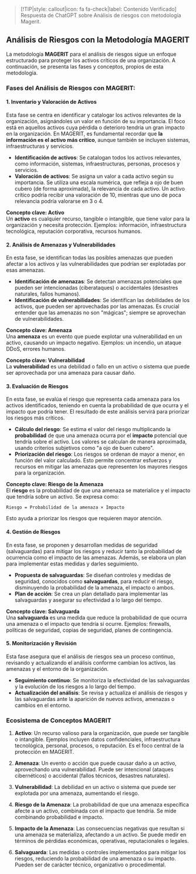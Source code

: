 > [!TIP|style: callout|icon: fa fa-check|label: Contenido Verificado]
> Respuesta de ChatGPT sobre Análisis de riesgos con metodología Magerit.

## Análisis de Riesgos con la Metodología MAGERIT <!-- {docsify-ignore} -->

La metodología **MAGERIT** para el análisis de riesgos sigue un enfoque estructurado para proteger los activos críticos de una organización. A continuación, se presenta las fases y conceptos, propios de esta metodología.


### Fases del Análisis de Riesgos con MAGERIT: <!-- {docsify-ignore} -->

#### 1. **Inventario y Valoración de Activos**
   Esta fase se centra en identificar y catalogar los activos relevantes de la organización, asignándoles un valor en función de su importancia. El foco está en aquellos activos cuya pérdida o deterioro tendría un gran impacto en la organización. En MAGERIT, es fundamental recordar que **la información es el activo más crítico**, aunque también se incluyen sistemas, infraestructuras y servicios.

   - **Identificación de activos**: Se catalogan todos los activos relevantes, como información, sistemas, infraestructuras, personas, procesos y servicios.
   - **Valoración de activos**: Se asigna un valor a cada activo según su importancia. Se utiliza una escala numérica, que refleja a ojo de buen cubero (de forma aproximada), la relevancia de cada activo. Un activo crítico podría recibir una valoración de 10, mientras que uno de poca relevancia podría valorarse en 3 o 4.

   **Concepto clave: Activo**  
   Un **activo** es cualquier recurso, tangible o intangible, que tiene valor para la organización y necesita protección. Ejemplos: información, infraestructura tecnológica, reputación corporativa, recursos humanos.

#### 2. **Análisis de Amenazas y Vulnerabilidades**
   En esta fase, se identifican todas las posibles amenazas que pueden afectar a los activos y las vulnerabilidades que podrían ser explotadas por esas amenazas. 

   - **Identificación de amenazas**: Se detectan amenazas potenciales que pueden ser intencionadas (ciberataques) o accidentales (desastres naturales, fallos humanos).
   - **Identificación de vulnerabilidades**: Se identifican las debilidades de los activos, que pueden ser aprovechadas por las amenazas. Es crucial entender que las amenazas no son "mágicas"; siempre se aprovechan de vulnerabilidades.

   **Concepto clave: Amenaza**  
   Una **amenaza** es un evento que puede explotar una vulnerabilidad en un activo, causando un impacto negativo. Ejemplos: un incendio, un ataque DDoS, errores humanos.

   **Concepto clave: Vulnerabilidad**  
   La **vulnerabilidad** es una debilidad o fallo en un activo o sistema que puede ser aprovechada por una amenaza para causar daño.

#### 3. **Evaluación de Riesgos**
   En esta fase, se evalúa el riesgo que representa cada amenaza para los activos identificados, teniendo en cuenta la probabilidad de que ocurra y el impacto que podría tener. El resultado de este análisis servirá para priorizar los riesgos más críticos.

   - **Cálculo del riesgo**: Se estima el valor del riesgo multiplicando la **probabilidad** de que una amenaza ocurra por el **impacto** potencial que tendría sobre el activo. Los valores se calculan de manera aproximada, usando criterios subjetivos como "a ojo de buen cubero".
   - **Priorización del riesgo**: Los riesgos se ordenan de mayor a menor, en función del valor calculado. Esto permite concentrar esfuerzos y recursos en mitigar las amenazas que representen los mayores riesgos para la organización.

   **Concepto clave: Riesgo de la Amenaza**  
   El **riesgo** es la probabilidad de que una amenaza se materialice y el impacto que tendría sobre un activo. Se expresa como:
   
   ```
   Riesgo = Probabilidad de la amenaza × Impacto
   ```
   
   Esto ayuda a priorizar los riesgos que requieren mayor atención.

#### 4. **Gestión de Riesgos**
   En esta fase, se proponen y desarrollan medidas de seguridad (salvaguardas) para mitigar los riesgos y reducir tanto la probabilidad de ocurrencia como el impacto de las amenazas. Además, se elabora un plan para implementar estas medidas y darles seguimiento.

   - **Propuesta de salvaguardas**: Se diseñan controles y medidas de seguridad, conocidos como **salvaguardas**, para reducir el riesgo, disminuyendo la probabilidad de la amenaza, el impacto o ambos.
   - **Plan de acción**: Se crea un plan detallado para implementar las salvaguardas y asegurar su efectividad a lo largo del tiempo.

   **Concepto clave: Salvaguarda**  
   Una **salvaguarda** es una medida que reduce la probabilidad de que ocurra una amenaza o el impacto que tendría si ocurre. Ejemplos: firewalls, políticas de seguridad, copias de seguridad, planes de contingencia.

#### 5. **Monitorización y Revisión**
   Esta fase asegura que el análisis de riesgos sea un proceso continuo, revisando y actualizando el análisis conforme cambian los activos, las amenazas y el entorno de la organización.

   - **Seguimiento continuo**: Se monitoriza la efectividad de las salvaguardas y la evolución de los riesgos a lo largo del tiempo.
   - **Actualización del análisis**: Se revisa y actualiza el análisis de riesgos y las salvaguardas ante la aparición de nuevos activos, amenazas o cambios en el entorno.

### Ecosistema de Conceptos MAGERIT <!-- {docsify-ignore} -->

1. **Activo**: Un recurso valioso para la organización, que puede ser tangible o intangible. Ejemplos incluyen datos confidenciales, infraestructura tecnológica, personal, procesos, o reputación. Es el foco central de la protección en MAGERIT.

2. **Amenaza**: Un evento o acción que puede causar daño a un activo, aprovechando una vulnerabilidad. Puede ser intencional (ataques cibernéticos) o accidental (fallos técnicos, desastres naturales).

3. **Vulnerabilidad**: La debilidad en un activo o sistema que puede ser explotada por una amenaza, aumentando el riesgo.

4. **Riesgo de la Amenaza**: La probabilidad de que una amenaza específica afecte a un activo, combinada con el impacto que tendría. Se mide combinando probabilidad e impacto.

5. **Impacto de la Amenaza**: Las consecuencias negativas que resultan si una amenaza se materializa, afectando a un activo. Se puede medir en términos de pérdidas económicas, operativas, reputacionales o legales.

6. **Salvaguarda**: Las medidas o controles implementados para mitigar los riesgos, reduciendo la probabilidad de una amenaza o su impacto. Pueden ser de carácter técnico, organizativo o procedimental.
